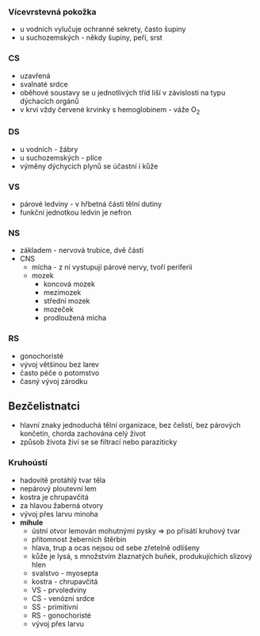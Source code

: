 ### Vícevrstevná pokožka

- u vodních vylučuje ochranné sekrety, často šupiny
- u suchozemských - někdy šupiny, peří, srst

### CS

- uzavřená
- svalnaté srdce
- oběhové soustavy se u jednotlivých tříd liší v závislosti na typu dýchacích orgánů
- v krvi vždy červené krvinky s hemoglobinem - váže O<sub>2</sub>

### DS

- u vodních - žábry
- u suchozemských - plíce
- výměny dýchycích plynů se účastní i kůže

### VS

- párové ledviny - v hřbetná části tělní dutiny
- funkční jednotkou ledvin je nefron

### NS

- základem - nervová trubice, dvě části
- CNS
  - mícha - z ní vystupují párové nervy, tvoří periferii
  - mozek
    - koncová mozek
    - mezimozek
    - střední mozek
    - mozeček
    - prodloužená mícha

### RS

- gonochoristé
- vývoj většinou bez larev
- často péče o potomstvo
- časný vývoj zárodku

## Bezčelistnatci

- hlavní znaky jednoduchá tělní organizace, bez čelistí, bez párových končetin, chorda zachována celý život
- způsob života živí se se filtrací nebo paraziticky

### Kruhoústí

- hadovitě protáhlý tvar těla
- nepárový ploutevní lem
- kostra je chrupavčitá
- za hlavou žaberná otvory
- vývoj přes larvu minoha
- **mihule**
  - ústní otvor lemován mohutnými pysky => po přisátí kruhový tvar
  - přítomnost žeberních štěrbin
  - hlava, trup a ocas nejsou od sebe zřetelně odlišeny
  - kůže je lysá, s množstvím žlaznatých buňek, produkujíchích slizový hlen
  - svalstvo - myosepta
  - kostra - chrupavčitá
  - VS - prvoledviny
  - CS - venózní srdce
  - SS - primitivní
  - RS - gonochoristé
  - vývoj přes larvu
